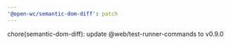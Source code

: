 ```yaml
---
'@open-wc/semantic-dom-diff': patch
---
```


chore(semantic-dom-diff): update @web/test-runner-commands to v0.9.0
